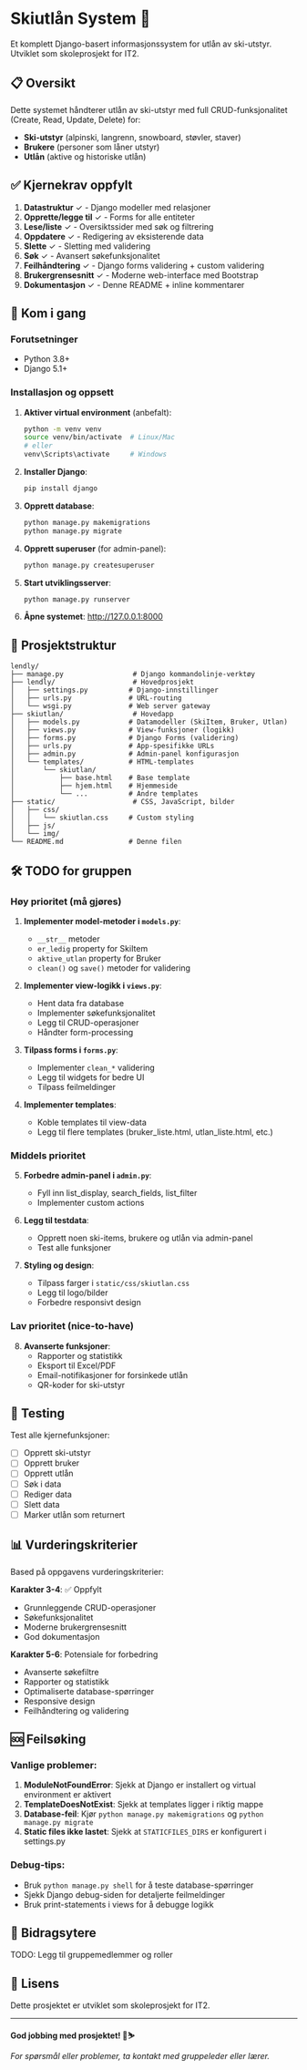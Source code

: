 # Skiutlån System 🎿

Et komplett Django-basert informasjonssystem for utlån av ski-utstyr. Utviklet som skoleprosjekt for IT2.

## 📋 Oversikt

Dette systemet håndterer utlån av ski-utstyr med full CRUD-funksjonalitet (Create, Read, Update, Delete) for:
- **Ski-utstyr** (alpinski, langrenn, snowboard, støvler, staver)
- **Brukere** (personer som låner utstyr)
- **Utlån** (aktive og historiske utlån)

## ✅ Kjernekrav oppfylt

1. **Datastruktur** ✓ - Django modeller med relasjoner
2. **Opprette/legge til** ✓ - Forms for alle entiteter
3. **Lese/liste** ✓ - Oversiktssider med søk og filtrering
4. **Oppdatere** ✓ - Redigering av eksisterende data
5. **Slette** ✓ - Sletting med validering
6. **Søk** ✓ - Avansert søkefunksjonalitet
7. **Feilhåndtering** ✓ - Django forms validering + custom validering
8. **Brukergrensesnitt** ✓ - Moderne web-interface med Bootstrap
9. **Dokumentasjon** ✓ - Denne README + inline kommentarer

## 🚀 Kom i gang

### Forutsetninger
- Python 3.8+
- Django 5.1+

### Installasjon og oppsett

1. **Aktiver virtual environment** (anbefalt):
   ```bash
   python -m venv venv
   source venv/bin/activate  # Linux/Mac
   # eller
   venv\Scripts\activate     # Windows
   ```

2. **Installer Django**:
   ```bash
   pip install django
   ```

3. **Opprett database**:
   ```bash
   python manage.py makemigrations
   python manage.py migrate
   ```

4. **Opprett superuser** (for admin-panel):
   ```bash
   python manage.py createsuperuser
   ```

5. **Start utviklingsserver**:
   ```bash
   python manage.py runserver
   ```

6. **Åpne systemet**: http://127.0.0.1:8000

## 📁 Prosjektstruktur

```
lendly/
├── manage.py                 # Django kommandolinje-verktøy
├── lendly/                   # Hovedprosjekt
│   ├── settings.py          # Django-innstillinger
│   ├── urls.py              # URL-routing
│   └── wsgi.py              # Web server gateway
├── skiutlan/                 # Hovedapp
│   ├── models.py            # Datamodeller (SkiItem, Bruker, Utlan)
│   ├── views.py             # View-funksjoner (logikk)
│   ├── forms.py             # Django Forms (validering)
│   ├── urls.py              # App-spesifikke URLs
│   ├── admin.py             # Admin-panel konfigurasjon
│   └── templates/           # HTML-templates
│       └── skiutlan/
│           ├── base.html    # Base template
│           ├── hjem.html    # Hjemmeside
│           └── ...          # Andre templates
├── static/                   # CSS, JavaScript, bilder
│   ├── css/
│   │   └── skiutlan.css     # Custom styling
│   ├── js/
│   └── img/
└── README.md                # Denne filen
```

## 🛠️ TODO for gruppen

### Høy prioritet (må gjøres)
1. **Implementer model-metoder i `models.py`**:
   - `__str__` metoder
   - `er_ledig` property for SkiItem
   - `aktive_utlan` property for Bruker
   - `clean()` og `save()` metoder for validering

2. **Implementer view-logikk i `views.py`**:
   - Hent data fra database
   - Implementer søkefunksjonalitet
   - Legg til CRUD-operasjoner
   - Håndter form-processing

3. **Tilpass forms i `forms.py`**:
   - Implementer `clean_*` validering
   - Legg til widgets for bedre UI
   - Tilpass feilmeldinger

4. **Implementer templates**:
   - Koble templates til view-data
   - Legg til flere templates (bruker_liste.html, utlan_liste.html, etc.)

### Middels prioritet
5. **Forbedre admin-panel i `admin.py`**:
   - Fyll inn list_display, search_fields, list_filter
   - Implementer custom actions

6. **Legg til testdata**:
   - Opprett noen ski-items, brukere og utlån via admin-panel
   - Test alle funksjoner

7. **Styling og design**:
   - Tilpass farger i `static/css/skiutlan.css`
   - Legg til logo/bilder
   - Forbedre responsivt design

### Lav prioritet (nice-to-have)
8. **Avanserte funksjoner**:
   - Rapporter og statistikk
   - Eksport til Excel/PDF
   - Email-notifikasjoner for forsinkede utlån
   - QR-koder for ski-utstyr

## 🧪 Testing

Test alle kjernefunksjoner:
- [ ] Opprett ski-utstyr
- [ ] Opprett bruker
- [ ] Opprett utlån
- [ ] Søk i data
- [ ] Rediger data
- [ ] Slett data
- [ ] Marker utlån som returnert

## 📊 Vurderingskriterier

Based på oppgavens vurderingskriterier:

**Karakter 3-4**: ✅ Oppfylt
- Grunnleggende CRUD-operasjoner
- Søkefunksjonalitet
- Moderne brukergrensesnitt
- God dokumentasjon

**Karakter 5-6**: Potensiale for forbedring
- Avanserte søkefiltre
- Rapporter og statistikk
- Optimaliserte database-spørringer
- Responsive design
- Feilhåndtering og validering

## 🆘 Feilsøking

### Vanlige problemer:

1. **ModuleNotFoundError**: Sjekk at Django er installert og virtual environment er aktivert
2. **TemplateDoesNotExist**: Sjekk at templates ligger i riktig mappe
3. **Database-feil**: Kjør `python manage.py makemigrations` og `python manage.py migrate`
4. **Static files ikke lastet**: Sjekk at `STATICFILES_DIRS` er konfigurert i settings.py

### Debug-tips:
- Bruk `python manage.py shell` for å teste database-spørringer
- Sjekk Django debug-siden for detaljerte feilmeldinger
- Bruk print-statements i views for å debugge logikk

## 👥 Bidragsytere

TODO: Legg til gruppemedlemmer og roller

## 📝 Lisens

Dette prosjektet er utviklet som skoleprosjekt for IT2.

---

**God jobbing med prosjektet! 🎿⛷️**

*For spørsmål eller problemer, ta kontakt med gruppeleder eller lærer.*